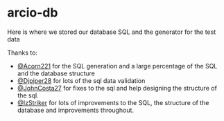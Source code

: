 # arcio-db

Here is where we stored our database SQL and the generator for the test data

Thanks to:

 - [@Acorn221](https://github.com/Acorn221) for the SQL generation and a large percentage of the SQL and the database structure
 - [@Djpiper28](https://github.com/djpiper28) for lots of the sql data validation
 - [@JohnCosta27](https://github.com/JohnCosta27) for fixes to the sql and help designing the structure of the sql.
 - [@IzStriker](https://github.com/IzStriker) for lots of improvements to the SQL, the structure of the database and improvements throughout.
